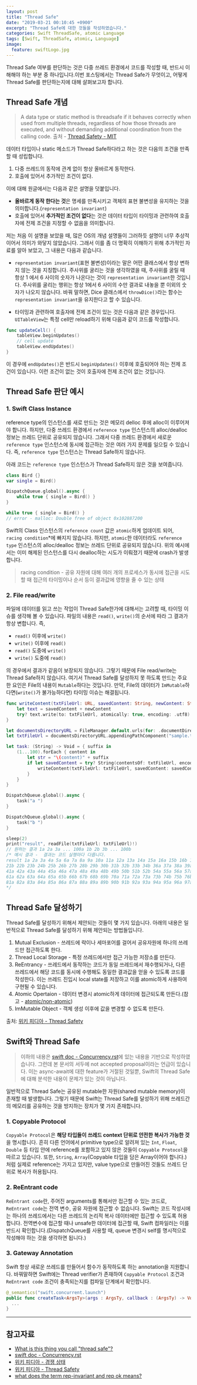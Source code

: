 ```yaml
---
layout: post
title: "Thread Safe"
date: "2019-03-21 00:10:45 +0900"
excerpt: "Thread Safe에 대한 것들을 작성하였습니다."
categories: Swift ThreadSafe, atomic Language
tags: [Swift, ThreadSafe, atomic, Language]
image:
  feature: swiftLogo.jpg
---
```


Thread Safe 여부를 판단하는 것은 다중 쓰레드 환경에서 코드를 작성할 때, 반드시 이해해야 하는 부분 중 하나입니다.이번 포스팅에서는 Thread Safe가 무엇이고, 어떻게 Thread Safe를 판단하는지에 대해 살펴보고자 합니다.

## Thread Safe 개념

> A data type or static method is threadsafe if it behaves correctly when used from multiple threads, regardless of how those threads are executed, and without demanding additional coordination from the calling code. 출처 - [Thread Safety - MIT](http://web.mit.edu/6.005/www/fa15/classes/20-thread-safety)

데이터 타입이나 static 메소드가 Thread Safe하다라고 하는 것은 다음의 조건을 만족할 때 성립합니다.

1. 다중 쓰레드의 동작에 관계 없이 항상 올바르게 동작한다.
2. 호출에 있어서 추가적인 조건이 없다.

이에 대해 원글에서는 다음과 같은 설명을 덧붙입니다.

* **올바르게 동작 한다는 것**은 명세를 만족시키고 객체의 표현 불변성을 유지하는 것을 의미합니다.(`representation invariant`)
* 호출에 있어서 **추가적인 조건이 없다**는 것은 데이터 타입이 타이밍과 관련하여 호출자에 전제 조건을 지정할 수 없음을 의미합니다.

저는 처음 이 설명을 보았을 때, 많은 OS의 개념 설명들이 그러하듯 설명이 너무 추상적이어서 의미가 와닿지 않았습니다. 그래서 이를 좀 더 명확히 이해하기 위해 추가적인 자료를 알아 보았고, 그 내용은 다음과 같습니다.

* `representation invariant`(표현 불변성)이라는 말은 어떤 클래스에서 항상 변하지 않는 것을 지칭합니다. 주사위를 굴리는 것을 생각하였을 때, 주사위를 굴릴 때 항상 1 에서 6 사이의 숫자가 나온다는 것이 `representation invariant`한 것입니다. 주사위를 굴리는 행위는 항상 1에서 6 사이의 수만 결과로 내놓을 뿐 이외의 숫자가 나오지 않습니다. 바꿔 말하면, Dice 클래스에서 `throwDice()`라는 함수는 `representation invariant`을 유지한다고 할 수 있습니다.

* 타이밍과 관련하여 호출자에 전제 조건이 있는 것은 다음과 같은 경우입니다. `UITableView`는 특정 cell만 reload하기 위해 다음과 같이 코드를 작성합니다.

```swift
func updateCell() {
    tableView.beginUpdates()
    // cell update
    tableView.endUpdates()
}
```

이 경우에 `endUpdates()`은 반드시 `beginUpdates()` 이후에 호출되어야 하는 전제 조건이 있습니다. 이런 조건이 없는 것이 호출자에 전제 조건이 없는 것입니다.

## Thread Safe 판단 예시

### 1. Swift Class Instance

reference type의 인스턴스를 새로 만드는 것은 메모리 delloc 후에 alloc이 이루어져야 합니다. 하지만, 다중 쓰레드 환경에서 `reference type` 인스턴스의 alloc/dealloc 정보는 쓰레드 단위로 공유되지 않습니다. 그래서 다중 쓰레드 환경에서 새로운 `reference type` 인스턴스에 동시에 접근하는 것은 여러 가지 문제를 일으킬 수 있습니다. 즉, `reference type` 인스턴스는 Thread Safe하지 않습니다.

아래 코드는 `reference type` 인스턴스가 Thread Safe하지 않은 것을 보여줍니다.

```swift
class Bird {}
var single = Bird()

DispatchQueue.global().async {
    while true { single = Bird() }
}

while true { single = Bird() }
// error - malloc: Double free of object 0x102887200
```

Swift의 Class 인스턴스의 `reference count` 값은 `atomic`하게 업데이트 되어, `racing condition`*에 빠지지 않습니다. 하지만, `atomic`한 데이터라도 `reference type` 인스턴스의 alloc/dealloc 정보는 쓰레드 단위로 공유되지 않습니다. 위의 예시에서는 이미 해제된 인스턴스를 다시 dealloc하는 시도가 이뤄졌기 때문에 crash가 발생합니다.

> racing condition - 공유 자원에 대해 여러 개의 프로세스가 동시에 접근을 시도할 때 접근의 타이밍이나 순서 등이 결과값에 영향을 줄 수 있는 상태

### 2. File read/write

파일에 데이터를 읽고 쓰는 작업이 Thread Safe한가에 대해서는 고려할 때, 타이밍 이슈를 생각해 볼 수 있습니다. 파일의 내용은 `read()`, `write()`의 순서에 따라 그 결과가 항상 변합니다. 즉, 

* `read()` 이후에 `write()`
* `write()` 이후에 `read()`
* `read()` 도중에 `write()`
* `write()` 도중에 `read()`

의 경우에서 결과가 같음이 보장되지 않습니다. 그렇기 때문에 File read/write는 Thread Safe하지 않습니다. 여기서 Thread Safe를 달성하지 못 하도록 만드는 주요한 요인은 File의 내용이 `Mutable`하다는 것입니다. 만약, File의 데이터가 `ImMutable`하다면(`write()`가 불가능하다면) 타이밍 이슈는 해결됩니다.

```swift
func writeContent(txtFileUrl: URL, savedContent: String, newContent: String) {
    let text = savedContent + newContent
    try? text.write(to: txtFileUrl, atomically: true, encoding: .utf8)
}

let documentsDirectoryURL = FileManager.default.urls(for: .documentDirectory, in: .userDomainMask).first!
let txtFileUrl = documentsDirectoryURL.appendingPathComponent("sample.txt")

let task: (String) -> Void = { suffix in
    (1...100).forEach { content in
        let str = "\(content)" + suffix
        if let savedContent = try? String(contentsOf: txtFileUrl, encoding: .utf8) {
            writeContent(txtFileUrl: txtFileUrl, savedContent: savedContent, newContent: str)
        }
    }
}

DispatchQueue.global().async {
    task("a ")
}

DispatchQueue.global().async {
    task("b ")
}

sleep(2)
print("result", readFile(txtFileUrl: txtFileUrl)!)
// 원하는 결과 1a 2a 3a ... 100a 1b 2b 3b ... 100b
/* 예시 결과 -  결과는 코드 실행마다 다릅니다.
result 1a 2a 3a 4a 5a 6a 7a 8a 9a 10a 11a 12a 13a 14a 15a 16a 15b 16b 17b 18b 19b 20b
21b 22b 23b 24b 25b 26b 27b 28b 29b 30b 31b 32b 33b 34b 36a 37a 38a 39a 40a
41a 42a 43a 44a 45a 46a 47a 48a 49a 48b 49b 50b 51b 52b 54a 55a 56a 57a 58a 59a 60a
61a 62a 63a 64a 65a 65b 66b 67b 68b 69b 70a 71a 72a 73a 73b 74b 75b 76b 77a 78a 79a 80a
81a 82a 83a 84a 85a 86a 87a 88a 89a 89b 90b 91b 92a 93a 94a 95a 96a 97a 98a 99a 100a 100b
*/
```

## Thread Safe 달성하기

Thread Safe를 달성하기 위해서 제안되는 것들이 몇 가지 있습니다. 아래의 내용은 일반적으로 Thread Safe를 달성하기 위해 제안되는 방법들입니다.

1. Mutual Exclusion - 쓰레드에 락이나 세마포어를 걸어서 공유자원에 하나의 쓰레드만 접근하도록 한다.
2. Thread Local Storage - 특정 쓰레드에서만 접근 가능한 저장소를 만든다.
3. ReEntrancy - 쓰레드에서 동작하는 코드가 동일 쓰레드에서 재수행되거나, 다른 쓰레드에서 해당 코드를 동시에 수행해도 동일한 결과값을 얻을 수 있도록 코드를 작성한다. 이는 쓰레드 진입시 local state를 저장하고 이를 atomic하게 사용하여 구현될 수 있습니다.
4. Atomic Opertaion - 데이터 변경시 atomic하게 데이터에 접근되도록 만든다.(참고 - [atomic/non-atomic](https://hcn1519.github.io/articles/2019-03/atomic))
5. ImMutable Object - 객체 생성 이후에 값을 변경할 수 없도록 만든다.

출처: [위키 피디아 - Thread Safety](https://en.wikipedia.org/wiki/Thread_safety)

## Swift와 Thread Safe

> 이하의 내용은 [swift doc - Concurrency.rst](https://github.com/apple/swift/blob/master/docs/proposals/Concurrency.rst)에 있는 내용을 기반으로 작성하였습니다. 그런데 본 문서의 서두에 not accepted proposal이라는 언급이 있습니다. 이는 async-await에 대한 feature가 거절된 것일뿐, Swift의 Thread Safe에 대해 분석한 내용이 문제가 있는 것이 아닙니다.

일반적으로 Thread Safe는 공유된 mutable한 자원(shared mutable memory)이 존재할 때 발생합니다. 그렇기 때문에 Swift는 Thread Safe를 달성하기 위해 쓰레드간의 메모리를 공유하는 것을 방지하는 장치가 몇 가지 존재합니다.

### 1. Copyable Protocol

`Copyable Protocol`은 **해당 타입들이 쓰레드 context 단위로 안전한 복사가 가능한 것**을 명시합니다. 흔히 다른 언어에서 primitive type으로 알려져 있는 `Int`, `Float`, `Double` 등 타입 안에 reference를 포함하고 있지 않은 것들이 `Copyable Protocol`을 따르고 있습니다. 또한, `String`, `Array`(Copyable 타입을 담은 Array이어야 합니다.)처럼 실제로 reference는 가지고 있지만, value type으로 만들어진 것들도 쓰레드 단위로 복사가 허용됩니다.

### 2. ReEntrant code

`ReEntrant code`란, 주어진 arguments를 통해서만 접근할 수 있는 코드로, `ReEntrant code`는 전역 변수, 공유 자원에 접근할 수 없습니다. Swift는 코드 작성시에는 하나의 쓰레드에서는 다른 쓰레드의 논리적 복사 데이터에만 접근할 수 있도록 허용합니다. 전역변수에 접근할 때나 unsafe한 데이터에 접근할 때, Swift 컴파일러는 이를 반드시 확인합니다.(DispatchQueue를 사용할 때, queue 변경시 self를 명시적으로 작성해야 하는 것을 생각하면 됩니다.)

### 3. Gateway Annotation

Swift 항상 새로운 쓰레드를 만들어서 함수가 동작하도록 하는 annotation을 지원합니다. 바꿔말하면 Swift에는 Thread verifier가 존재하여 `Copyable Protocol` 조건과 `ReEntrant code` 조건이 충족되는지를 컴파일 단계에서 확인합니다.

```swift
@_semantics("swift.concurrent.launch")
public func createTask<ArgsTy>(args : ArgsTy, callback : (ArgsTy) -> Void) {
  ...
}
```

---

## 참고자료

* [What is this thing you call "thread safe"?](https://blogs.msdn.microsoft.com/ericlippert/2009/10/19/what-is-this-thing-you-call-thread-safe/)
* [swift doc - Concurrency.rst](https://github.com/apple/swift/blob/master/docs/proposals/Concurrency.rst)
* [위키 피디아 - 경쟁 상태](https://ko.wikipedia.org/wiki/경쟁_상태)
* [위키 피디아 - Thread Safety](https://en.wikipedia.org/wiki/Thread_safety)
* [what does the term rep-invariant and rep ok means?](https://stackoverflow.com/questions/7578086/what-does-the-term-rep-invariant-and-rep-ok-means)